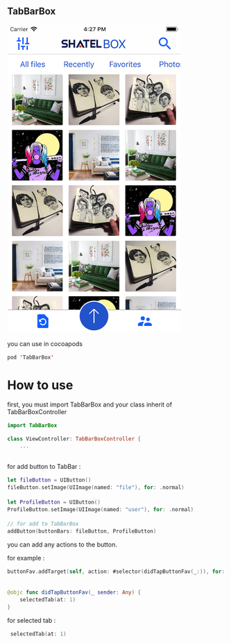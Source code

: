## TabBarBox

<img src="https://raw.githubusercontent.com/farhad1985/TabBarBox/master/Screenshot/screenshot.png" />


you can use in cocoapods
```swift
pod 'TabBarBox'
```


# How to use

first, you must import TabBarBox and your class inherit of TabBarBoxController

```swift
import TabBarBox
```

```swift
class ViewController: TabBarBoxController {
    ...
    
```

for add button to TabBar :

```swift
let fileButton = UIButton()
fileButton.setImage(UIImage(named: "file"), for: .normal)
        
let ProfileButton = UIButton()
ProfileButton.setImage(UIImage(named: "user"), for: .normal)

// for add to TabBarBox
addButton(buttonBars: fileButton, ProfileButton)
```

you can add any actions to the button.

for example :

```swift
buttonFav.addTarget(self, action: #selector(didTapButtonFav(_:)), for: .touchUpInside)
```

```swift

@objc func didTapButtonFav(_ sender: Any) {
    selectedTab(at: 1)
}
```


for selected tab :

```swift
 selectedTab(at: 1)
```

